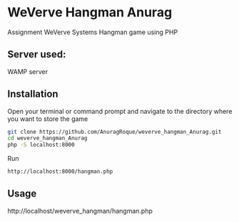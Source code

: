 # WeVerve Hangman Anurag

 Assignment WeVerve Systems Hangman game using PHP

## Server used:

WAMP server

## Installation

Open your terminal or command prompt and navigate to the directory where you want to store the game

```bash
git clone https://github.com/AnuragRoque/weverve_hangman_Anurag.git
cd weverve_hangman_Anurag
php -S localhost:8000


```

Run

```bash
http://localhost:8000/hangman.php
```


## Usage

http://localhost/weverve_hangman/hangman.php
